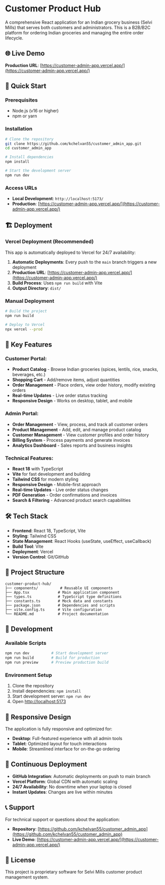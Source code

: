 # Customer Product Hub

A comprehensive React application for an Indian grocery business (Selvi Mills) that serves both customers and administrators. This is a B2B/B2C platform for ordering Indian groceries and managing the entire order lifecycle.

## 🌐 Live Demo

**Production URL**: [https://customer-admin-app.vercel.app/](https://customer-admin-app.vercel.app/)

## 🚀 Quick Start

### Prerequisites
- Node.js (v16 or higher)
- npm or yarn

### Installation
```bash
# Clone the repository
git clone https://github.com/kchelvan55/customer_admin_app.git
cd customer_admin_app

# Install dependencies
npm install

# Start the development server
npm run dev
```

### Access URLs
- **Local Development**: `http://localhost:5173/`
- **Production**: [https://customer-admin-app.vercel.app/](https://customer-admin-app.vercel.app/)

## 🏗️ Deployment

### Vercel Deployment (Recommended)
This app is automatically deployed to Vercel for 24/7 availability:

1. **Automatic Deployments**: Every push to the `main` branch triggers a new deployment
2. **Production URL**: [https://customer-admin-app.vercel.app/](https://customer-admin-app.vercel.app/)
3. **Build Process**: Uses `npm run build` with Vite
4. **Output Directory**: `dist/`

### Manual Deployment
```bash
# Build the project
npm run build

# Deploy to Vercel
npx vercel --prod
```

## 🎯 Key Features

### **Customer Portal:**
- **Product Catalog** - Browse Indian groceries (spices, lentils, rice, snacks, beverages, etc.)
- **Shopping Cart** - Add/remove items, adjust quantities
- **Order Management** - Place orders, view order history, modify existing orders
- **Real-time Updates** - Live order status tracking
- **Responsive Design** - Works on desktop, tablet, and mobile

### **Admin Portal:**
- **Order Management** - View, process, and track all customer orders
- **Product Management** - Add, edit, and manage product catalog
- **Customer Management** - View customer profiles and order history
- **Billing System** - Process payments and generate invoices
- **Analytics Dashboard** - Sales reports and business insights

### **Technical Features:**
- **React 18** with TypeScript
- **Vite** for fast development and building
- **Tailwind CSS** for modern styling
- **Responsive Design** - Mobile-first approach
- **Real-time Updates** - Live order status changes
- **PDF Generation** - Order confirmations and invoices
- **Search & Filtering** - Advanced product search capabilities

## 🛠️ Tech Stack

- **Frontend**: React 18, TypeScript, Vite
- **Styling**: Tailwind CSS
- **State Management**: React Hooks (useState, useEffect, useCallback)
- **Build Tool**: Vite
- **Deployment**: Vercel
- **Version Control**: Git/GitHub

## 📁 Project Structure

```
customer-product-hub/
├── components/          # Reusable UI components
├── App.tsx             # Main application component
├── types.ts            # TypeScript type definitions
├── constants.ts        # Mock data and constants
├── package.json        # Dependencies and scripts
├── vite.config.ts      # Vite configuration
└── README.md           # Project documentation
```

## 🔧 Development

### Available Scripts
```bash
npm run dev          # Start development server
npm run build        # Build for production
npm run preview      # Preview production build
```

### Environment Setup
1. Clone the repository
2. Install dependencies: `npm install`
3. Start development server: `npm run dev`
4. Open [http://localhost:5173](http://localhost:5173)

## 📱 Responsive Design

The application is fully responsive and optimized for:
- **Desktop**: Full-featured experience with all admin tools
- **Tablet**: Optimized layout for touch interactions
- **Mobile**: Streamlined interface for on-the-go ordering

## 🔄 Continuous Deployment

- **GitHub Integration**: Automatic deployments on push to main branch
- **Vercel Platform**: Global CDN with automatic scaling
- **24/7 Availability**: No downtime when your laptop is closed
- **Instant Updates**: Changes are live within minutes

## 📞 Support

For technical support or questions about the application:
- **Repository**: [https://github.com/kchelvan55/customer_admin_app](https://github.com/kchelvan55/customer_admin_app)
- **Live Demo**: [https://customer-admin-app.vercel.app/](https://customer-admin-app.vercel.app/)

## 📄 License

This project is proprietary software for Selvi Mills customer product management system.
